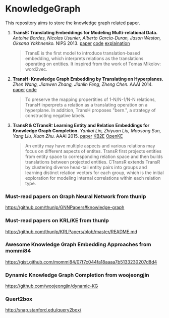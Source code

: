 # KnowledgeGraph

This repository aims to store the knowledge graph related paper.

1. **TransE: Translating Embeddings for Modeling Multi-relational Data.**
*Antoine Bordes, Nicolas Usunier, Alberto Garcia-Duran, Jason Weston, Oksana Yakhnenko.*  NIPS 2013. [paper](http://papers.nips.cc/paper/5071-translating-embeddings-for-modeling-multi-relational-data.pdf) [code](https://github.com/thunlp/OpenKE) [explaination](http://pyvandenbussche.info/2017/translating-embeddings-transe/#:~:text=TransE%20is%20a%20method%20which,of%20the%20knowledge%20graph%20entities.)
	> TransE is the first model to introduce translation-based embedding, which interprets relations as the translations operating on entities.
	> It inspired from the work of Tomas Mikolov: word2vec.
	
1. **TransH: Knowledge Graph Embedding by Translating on Hyperplanes.**
*Zhen Wang, Jianwen Zhang, Jianlin Feng, Zheng Chen.* AAAI 2014. [paper](http://www.aaai.org/ocs/index.php/AAAI/AAAI14/paper/viewFile/8531/8546) [code](https://github.com/thunlp/OpenkE)
	> To preserve the mapping propertities of 1-N/N-1/N-N relations, TransH inperprets a relation as a translating operation on a hyperplane. In addition, TransH proposes "bern.", a strategy of constructing negative labels.

1. **TransR & CTransR: Learning Entity and Relation Embeddings for Knowledge Graph Completion.**
*Yankai Lin, Zhiyuan Liu, Maosong Sun, Yang Liu, Xuan Zhu.* AAAI 2015. [paper](http://www.aaai.org/ocs/index.php/AAAI/AAAI15/paper/download/9571/9523/) [KB2E](https://github.com/thunlp/KB2E) [OpenKE](https://github.com/thunlp/OpenKE)
	> An entity may have multiple aspects and various relations may focus on different aspects of entites. TransR first projects entities from entity space to corresponding relation space and then builds translations between projected entities.
	CTransR extends TransR by clustering diverse head-tail entity pairs into groups and learning distinct relation vectors for each group, which is the initial exploration for modeling internal correlations within each relation type.

### Must-read papers on Graph Neural Network from thunlp
https://github.com/thunlp/GNNPapers#knowledge-graph

### Must-read papers on KRL/KE from thunlp
https://github.com/thunlp/KRLPapers/blob/master/README.md

### Awesome Knowledge Graph Embedding Approaches from mommi84
https://gist.github.com/mommi84/07f7c044fa18aaaa7b5133230207d8d4

### Dynamic Knowledge Graph Completion from woojeongjin
https://github.com/woojeongjin/dynamic-KG

### Quert2box
http://snap.stanford.edu/query2box/
